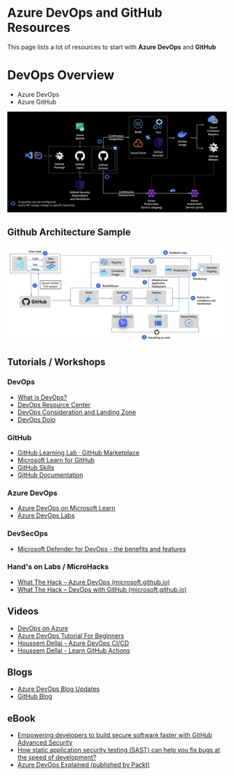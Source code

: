 # Azure DevOps and GitHub Resources

This page lists a lot of resources to start with **Azure DevOps** and **GitHub**

# DevOps Overview

 - Azure DevOps
 - Azure GitHub

![DevSecOps](./media/devsecops.png)


## Github Architecture Sample
![GitHub Architecture](./media/github-architecture.png)


## Tutorials / Workshops

### DevOps
 - [What is DevOps?](https://learn.microsoft.com/en-us/devops/what-is-devops)
 - [DevOps Resource Center](https://learn.microsoft.com/en-us/devops/)
 - [DevOps Consideration and Landing Zone](https://learn.microsoft.com/en-us/azure/cloud-adoption-framework/ready/considerations/devops-principles-and-practices)
 - [DevOps Dojo](https://devblogs.microsoft.com/devops/intro-of-devops-dojo/)


### GitHub
 - [GitHub Learning Lab · GitHub Marketplace](https://github.com/marketplace/github-learning-lab)
 - [Microsoft Learn for GitHub](https://learn.microsoft.com/en-us/training/github/)
 - [GitHub Skills](https://skills.github.com/)
 - [GitHub Documentation](https://docs.github.com/en)

### Azure DevOps
 - [Azure DevOps on Microsoft Learn](https://learn.microsoft.com/en-us/training/browse/?expanded=azure&products=azure-devops)
 - [Azure DevOps Labs](https://www.azuredevopslabs.com/)
 
### DevSecOps
 - [Microsoft Defender for DevOps - the benefits and features](https://learn.microsoft.com/en-us/azure/defender-for-cloud/defender-for-devops-introduction)
 
### Hand's on Labs / MicroHacks
 - [What The Hack – Azure DevOps (microsoft.github.io)](https://microsoft.github.io/WhatTheHack/010-AzureDevOps/)
 - [What The Hack – DevOps with GitHub (microsoft.github.io)](https://microsoft.github.io/WhatTheHack/031-DevOpsWithGitHub/)


## Videos

 - [DevOps on Azure](https://www.youtube.com/@AzureDevOps)
 - [Azure DevOps Tutorial For Beginners](https://www.youtube.com/playlist?list=PLaFzfwmPR7_Ifxq-udm66fhReFeGOe2x_)
 - [Houssem Dellai - Azure DevOps CI/CD](https://www.youtube.com/playlist?list=PLpbcUe4chE7_J_la3FlruUfAN1ec7H_bR)
 - [Houssem Dellai - Learn GitHub Actions](https://www.youtube.com/playlist?list=PLpbcUe4chE7-6zbykHL9ASi3zlP5PHROo)

## Blogs

 - [Azure DevOps Blog Updates](https://devblogs.microsoft.com/devops/category/community/)
 - [GitHub Blog](https://github.blog/)

## eBook

 - [Empowering developers to build secure software faster with GitHub Advanced Security](https://resources.github.com/security/secure-software-faster-ebook/)
 - [How static application security testing (SAST) can help you fix bugs at the speed of development?](https://resources.github.com/security/sast/?submitted=true)
 - [Azure DevOps Explained (published by Packt)](https://github.com/PacktPublishing/Learning-Azure-DevOps---B16392)



